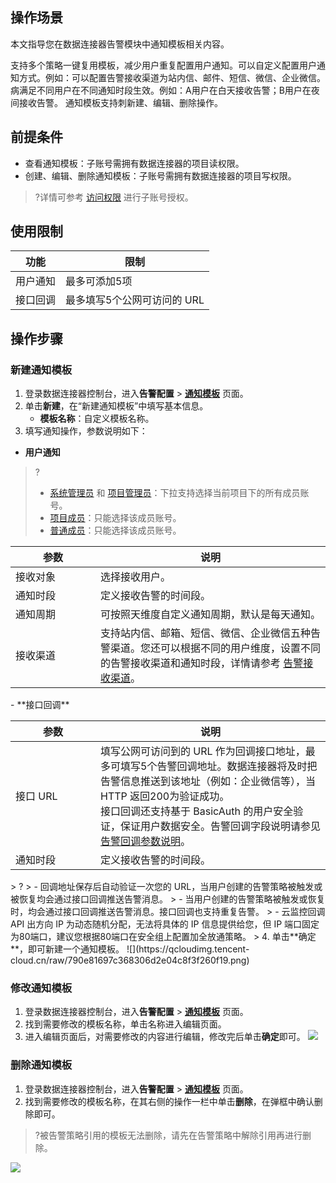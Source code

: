 ## 操作场景
本文指导您在数据连接器告警模块中通知模板相关内容。

支持多个策略一键复用模板，减少用户重复配置用户通知。可以自定义配置用户通知方式。例如：可以配置告警接收渠道为站内信、邮件、短信、微信、企业微信。病满足不同用户在不同通知时段生效。例如：A用户在白天接收告警；B用户在夜间接收告警。
通知模板支持刺新建、编辑、删除操作。


## 前提条件

- 查看通知模板：子账号需拥有数据连接器的项目读权限。
- 创建、编辑、删除通知模板：子账号需拥有数据连接器的项目写权限。

>?详情可参考 [访问权限](https://cloud.tencent.com/document/product/248/45428) 进行子账号授权。


## 使用限制

| 功能     | 限制                        |
| -------- | --------------------------- |
| 用户通知 | 最多可添加5项              |
| 接口回调 | 最多填写5个公网可访问的 URL |


## 操作步骤
[](id:new)
### 新建通知模板
1. 登录数据连接器控制台，进入**告警配置** > [**通知模板**](hhttps://console.cloud.tencent.com/eis/alarm) 页面。
2. 单击**新建**，在“新建通知模板”中填写基本信息。
	- **模板名称**：自定义模板名称。
3. 填写通知操作，参数说明如下：
 - **用户通知**
 >?
 >- [系统管理员](https://cloud.tencent.com/document/product/1270/62757#.E8.85.BE.E8.AE.AF.E4.BA.91.E6.95.B0.E6.8D.AE.E8.BF.9E.E6.8E.A5.E5.99.A8.E8.A7.92.E8.89.B2) 和 [项目管理员](https://cloud.tencent.com/document/product/1270/62757#.E8.85.BE.E8.AE.AF.E4.BA.91.E6.95.B0.E6.8D.AE.E8.BF.9E.E6.8E.A5.E5.99.A8.E8.A7.92.E8.89.B2)：下拉支持选择当前项目下的所有成员账号。
 >- [项目成员](https://cloud.tencent.com/document/product/1270/62757#.E8.85.BE.E8.AE.AF.E4.BA.91.E6.95.B0.E6.8D.AE.E8.BF.9E.E6.8E.A5.E5.99.A8.E8.A7.92.E8.89.B2)：只能选择该成员账号。
 >- [普通成员](https://cloud.tencent.com/document/product/1270/62757#.E8.85.BE.E8.AE.AF.E4.BA.91.E6.95.B0.E6.8D.AE.E8.BF.9E.E6.8E.A5.E5.99.A8.E8.A7.92.E8.89.B2)：只能选择该成员账号。
<table>
<thead>
<tr>
<th width="120px">参数</th>
<th>说明</th>
</tr>
</thead>
<tbody><tr>
<td>接收对象</td>
<td>选择接收用户。</td>
</tr>
<tr>
<td>通知时段</td>
<td>定义接收告警的时间段。</td>
</tr>
<tr>
<td>通知周期</td>
<td>可按照天维度自定义通知周期，默认是每天通知。</td>
</tr>
<tr>
<td>接收渠道</td>
<td>支持站内信、邮箱、短信、微信、企业微信五种告警渠道。您还可以根据不同的用户维度，设置不同的告警接收渠道和通知时段，详情请参考 <a href="https://cloud.tencent.com/document/product/1270/80162">告警接收渠道</a>。</td>
</tr>
</tbody></table>
 - **接口回调**
 <table>
<thead>
<tr>
<th width="120px">参数</th>
<th>说明</th>
</tr>
</thead>
<tbody><tr>
<td><nobr>接口 URL</nobr></td>
<td>填写公网可访问到的 URL 作为回调接口地址，最多可填写5个告警回调地址。数据连接器将及时把告警信息推送到该地址（例如：企业微信等），当 HTTP 返回200为验证成功。<br>接口回调还支持基于 BasicAuth 的用户安全验证，保证用户数据安全。告警回调字段说明请参见 <a href="https://cloud.tencent.com/document/product/248/50409#.E5.91.8A.E8.AD.A6.E5.9B.9E.E8.B0.83.E5.8F.82.E6.95.B0.E8.AF.B4.E6.98.8E">告警回调参数说明</a>。</td>
</tr>
<tr>
<td>通知时段</td>
<td>定义接收告警的时间段。</td>
</tr>
</tbody></table>
> ? 
> - 回调地址保存后自动验证一次您的 URL，当用户创建的告警策略被触发或被恢复均会通过接口回调推送告警消息。
> - 当用户创建的告警策略被触发或恢复时，均会通过接口回调推送告警消息。接口回调也支持重复告警。
> - 云监控回调 API 出方向 IP 为动态随机分配，无法将具体的 IP 信息提供给您，但 IP 端口固定为80端口，建议您根据80端口在安全组上配置加全放通策略。
>
4. 单击**确定**，即可新建一个通知模板。
![](https://qcloudimg.tencent-cloud.cn/raw/790e81697c368306d2e04c8f3f260f19.png)

### 修改通知模板
1. 登录数据连接器控制台，进入**告警配置** > [**通知模板**](hhttps://console.cloud.tencent.com/eis/alarm) 页面。
2. 找到需要修改的模板名称，单击名称进入编辑页面。
3. 进入编辑页面后，对需要修改的内容进行编辑，修改完后单击**确定**即可。
![](https://qcloudimg.tencent-cloud.cn/raw/b58e108017372440423bbe58cc903c7f.png)

### 删除通知模板
1. 登录数据连接器控制台，进入**告警配置** > [**通知模板**](hhttps://console.cloud.tencent.com/eis/alarm) 页面。
2. 找到需要修改的模板名称，在其右侧的操作一栏中单击**删除**，在弹框中确认删除即可。
>?被告警策略引用的模板无法删除，请先在告警策略中解除引用再进行删除。
>
![](https://qcloudimg.tencent-cloud.cn/raw/3c61b1a038b01a0de10a21f3160fcf15.png)

